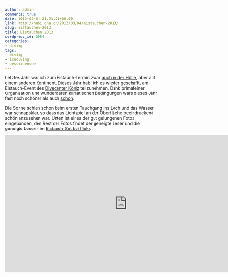 ```yaml
---
author: admin
comments: true
date: 2013-03-04 21:51:51+00:00
link: http://habi.gna.ch/2013/03/04/eistauchen-2013/
slug: eistauchen-2013
title: Eistauchen 2013
wordpress_id: 3054
categories:
- diving
tags:
- diving
- icediving
- oeschinensee
---
```


Letztes Jahr war ich zum Eistauch-Termin zwar [auch in der Höhe](http://habi.gna.ch/2012/03/17/tansania/), aber auf einem anderen Kontinent. Dieses Jahr hab' ich es wieder geschafft, am Eistauch-Event des [Divecenter Köniz](http://divecenter.ch) teilzunehmen. Dank primafeiner Organisation und wunderbaren klimatischen Bedingungen wars dieses Jahr fast noch schöner als auch [schon](http://habi.gna.ch/?s=oeschinensee).

Die Sonne schien schon beim ersten Tauchgang ins Loch und das Wasser war schnapsklar, so dass das Lichtspiel an der Oberfläche beeindruckend schön anzusehen war. Unten ist eines der gut gelungenen Fotos eingebunden, den Rest der Fotos findet der geneigte Leser und die geneigte Leserin im [Eistauch-Set bei flickr](http://www.flickr.com/photos/habi/sets/72157632917722998/).

<iframe src="http://www.flickr.com/photos/79112147@N00/8528456555/player/" allowfullscreen="" webkitallowfullscreen="" mozallowfullscreen="" oallowfullscreen="" msallowfullscreen="" width="800" height="450" frameborder="0"></iframe>
